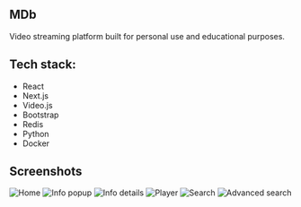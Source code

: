   ## MDb
  Video streaming platform built for personal use and educational purposes. 

  ## Tech stack:
  * React
  * Next.js
  * Video.js
  * Bootstrap
  * Redis
  * Python
  * Docker

## Screenshots

<img src="https://i.imgur.com/SuYFeOu.png" title="Home">

<img src="https://i.imgur.com/rwFdxPE.png" title="Info popup">

<img src="https://i.imgur.com/oig3c69.png" title="Info details">

<img src="https://i.imgur.com/WWLDmkU.png" title="Player">

<img src="https://i.imgur.com/r97U3B1.png" title="Search">

<img src="https://i.imgur.com/LVtsTK4.png" title="Advanced search">